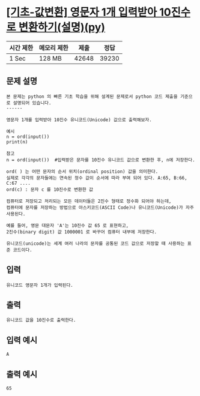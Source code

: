 # [[기초-값변환] 영문자 1개 입력받아 10진수로 변환하기(설명)(py)](https://codeup.kr/problem.php?id=6030)

| 시간 제한 | 메모리 제한 | 제출 | 정답 |
| --- | --- | --- | --- |
| 1 Sec | 128 MB | 42648 | 39230 |

## **문제 설명**

```
본 문제는 python 의 빠른 기초 학습을 위해 설계된 문제로서 python 코드 제출을 기준으로 설명되어 있습니다. 
------

영문자 1개를 입력받아 10진수 유니코드(Unicode) 값으로 출력해보자.

예시
n = ord(input())
print(n)

참고
n = ord(input())  #입력받은 문자를 10진수 유니코드 값으로 변환한 후, n에 저장한다.

ord( ) 는 어떤 문자의 순서 위치(ordinal position) 값을 의미한다.  
실제로 각각의 문자들에는 연속된 정수 값이 순서에 따라 부여 되어 있다. A:65, B:66, C:67 .... 
ord(c) : 문자 c 를 10진수로 변환한 값 

컴퓨터로 저장되고 처리되는 모든 데이터들은 2진수 형태로 정수화 되어야 하는데,
컴퓨터에 문자를 저장하는 방법으로 아스키코드(ASCII Code)나 유니코드(Unicode)가 자주 사용된다.

예를 들어, 영문 대문자 'A'는 10진수 값 65 로 표현하고, 
2진수(binary digit) 값 1000001 로 바꾸어 컴퓨터 내부에 저장한다. 

유니코드(unicode)는 세계 여러 나라의 문자를 공통된 코드 값으로 저장할 때 사용하는 표준 코드이다.
```

## 입력

```
유니코드 영문자 1개가 입력된다.
```

## 출력

```
유니코드 값을 10진수로 출력한다.
```

## 입력 예시

```
A
```

## 출력 예시

```
65
```
